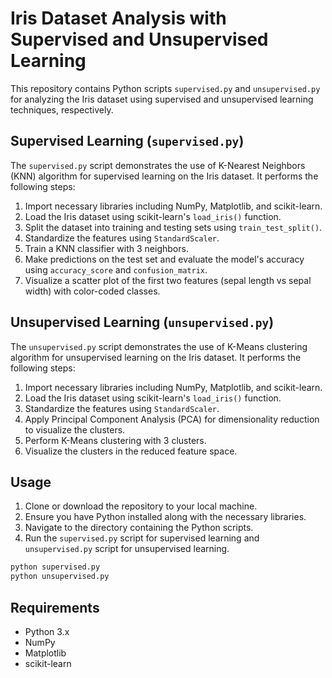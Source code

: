 # Iris Dataset Analysis with Supervised and Unsupervised Learning

This repository contains Python scripts `supervised.py` and `unsupervised.py` for analyzing the Iris dataset using supervised and unsupervised learning techniques, respectively.

## Supervised Learning (`supervised.py`)

The `supervised.py` script demonstrates the use of K-Nearest Neighbors (KNN) algorithm for supervised learning on the Iris dataset. It performs the following steps:

1. Import necessary libraries including NumPy, Matplotlib, and scikit-learn.
2. Load the Iris dataset using scikit-learn's `load_iris()` function.
3. Split the dataset into training and testing sets using `train_test_split()`.
4. Standardize the features using `StandardScaler`.
5. Train a KNN classifier with 3 neighbors.
6. Make predictions on the test set and evaluate the model's accuracy using `accuracy_score` and `confusion_matrix`.
7. Visualize a scatter plot of the first two features (sepal length vs sepal width) with color-coded classes.

## Unsupervised Learning (`unsupervised.py`)

The `unsupervised.py` script demonstrates the use of K-Means clustering algorithm for unsupervised learning on the Iris dataset. It performs the following steps:

1. Import necessary libraries including NumPy, Matplotlib, and scikit-learn.
2. Load the Iris dataset using scikit-learn's `load_iris()` function.
3. Standardize the features using `StandardScaler`.
4. Apply Principal Component Analysis (PCA) for dimensionality reduction to visualize the clusters.
5. Perform K-Means clustering with 3 clusters.
6. Visualize the clusters in the reduced feature space.

## Usage

1. Clone or download the repository to your local machine.
2. Ensure you have Python installed along with the necessary libraries.
3. Navigate to the directory containing the Python scripts.
4. Run the `supervised.py` script for supervised learning and `unsupervised.py` script for unsupervised learning.

```bash
python supervised.py
python unsupervised.py
```

## Requirements

- Python 3.x
- NumPy
- Matplotlib
- scikit-learn
